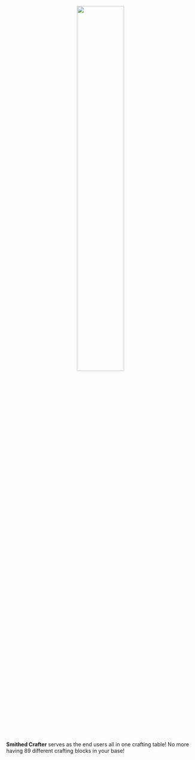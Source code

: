 <p align="center">
  <img width='50%' src="https://github.com/TheNuclearNexus/smithed/blob/master/public/official_smithed_library.png?raw=true">
</p>

**Smithed Crafter** serves as the end users all in one crafting table! No more having 89 different crafting blocks in your base!

